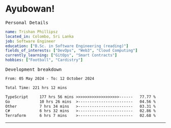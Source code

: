 # Ayubowan!

<samp>Personal Details</samp>

```yaml
name: Trishan Phillipsz
located_in: Colombo, Sri Lanka
job: Software Engineer
education: ["B.Sc. in Software Engineering (reading)"]
fields_of_interests: ["DevOps", "Web3", "Cloud Computing"]
currently_learning: ["GitOps", "Smart Contracts"]
hobbies: ["Football", "Cardistry"]
```

<samp>Development breakdown</samp>

<!--START_SECTION:waka-->

```txt
From: 05 May 2024 - To: 12 October 2024

Total Time: 221 hrs 12 mins

TypeScript     177 hrs 56 mins >>>>>>>>>>>>>>>>>>>------   77.77 %
Go             10 hrs 26 mins  >------------------------   04.56 %
Other          7 hrs 34 mins   >------------------------   03.31 %
C#             6 hrs 32 mins   >------------------------   02.86 %
Terraform      6 hrs 7 mins    >------------------------   02.68 %
```

<!--END_SECTION:waka-->

---
